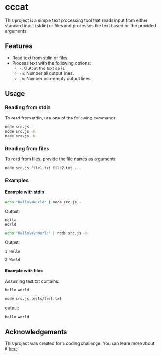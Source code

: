 # cccat

This project is a simple text processing tool that reads input from either standard input (stdin) or files and processes the text based on the provided arguments.

## Features

- Read text from stdin or files.
- Process text with the following options:
  - `-`: Output the text as is.
  - `-n`: Number all output lines.
  - `-b`: Number non-empty output lines.

## Usage

### Reading from stdin

To read from stdin, use one of the following commands:

```sh
node src.js -
node src.js -n
node src.js -b
```

### Reading from files

To read from files, provide the file names as arguments:

```sh
node src.js file1.txt file2.txt ...
```

### Examples

#### Example with stdin

```sh
echo "Hello\nWorld" | node src.js -
```

Output:

```
Hello
World
```

```sh
echo "Hello\n\nWorld" | node src.js -b
```

Output:

```
1 Hello

2 World
```

#### Example with files

Assuming test.txt contains:

```
hello world
```

```sh
node src.js tests/test.txt
```

output:

```
hello world
```

## Acknowledgements

This project was created for a coding challenge. You can learn more about it [here](https://codingchallenges.fyi/).


